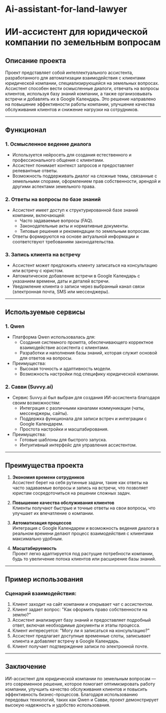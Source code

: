 # Ai-assistant-for-land-lawyer
# ИИ-ассистент для юридической компании по земельным вопросам

## Описание проекта
Проект представляет собой интеллектуального ассистента, разработанного для автоматизации взаимодействия с клиентами юридической компании, специализирующейся на земельных вопросах. Ассистент способен вести осмысленные диалоги, отвечать на вопросы клиентов, используя базу знаний компании, а также организовывать встречи и добавлять их в Google Календарь. Это решение направлено на повышение эффективности работы компании, улучшение качества обслуживания клиентов и снижение нагрузки на сотрудников.

---

## Функционал

### 1. **Осмысленное ведение диалога**
   - Используется нейросеть для создания естественного и профессионального общения с клиентами.
   - Ассистент понимает контекст запросов и предоставляет релевантные ответы.
   - Возможность поддерживать диалог на сложные темы, связанные с земельными спорами, оформлением прав собственности, арендой и другими аспектами земельного права.

### 2. **Ответы на вопросы по базе знаний**
   - Ассистент имеет доступ к структурированной базе знаний компании, включающей:
     - Часто задаваемые вопросы (FAQ).
     - Законодательные акты и нормативные документы.
     - Типовые решения и рекомендации по земельным вопросам.
   - Ответы формируются на основе актуальной информации и соответствуют требованиям законодательства.

### 3. **Запись клиента на встречу**
   - Ассистент может предложить клиенту записаться на консультацию или встречу с юристом.
   - Автоматическое добавление встречи в Google Календарь с указанием времени, даты и деталей встречи.
   - Уведомление клиента о записи через выбранный канал связи (электронная почта, SMS или мессенджеры).

---

## Используемые сервисы

### 1. **Qwen**
   - Платформа Qwen использовалась для:
     - Создания системного промпта, обеспечивающего корректное взаимодействие ассистента с клиентами.
     - Разработки и наполнения базы знаний, которая служит основой для ответов на вопросы.
   - Преимущества:
     - Высокая точность и адаптивность модели.
     - Возможность настройки под специфику юридической компании.

### 2. **Савви (Suvvy.ai)**
   - Сервис Suvvy.ai был выбран для создания ИИ-ассистента благодаря своим возможностям:
     - Интеграция с различными каналами коммуникации (чаты, мессенджеры, сайты).
     - Поддержка функционала для записи встреч и интеграции с Google Календарем.
     - Простота настройки и масштабирования.
   - Преимущества:
     - Готовые шаблоны для быстрого запуска.
     - Интуитивный интерфейс для управления ассистентом.

---

## Преимущества проекта

1. **Экономия времени сотрудников**  
   Ассистент берет на себя рутинные задачи, такие как ответы на часто задаваемые вопросы и запись на встречи, что позволяет юристам сосредоточиться на решении сложных задач.

2. **Повышение качества обслуживания клиентов**  
   Клиенты получают быстрые и точные ответы на свои вопросы, что улучшает их впечатление о компании.

3. **Автоматизация процессов**  
   Интеграция с Google Календарем и возможность ведения диалога в реальном времени делают процесс взаимодействия с клиентами максимально удобным.

4. **Масштабируемость**  
   Проект легко адаптируется под растущие потребности компании, будь то увеличение потока клиентов или расширение базы знаний.

---

## Пример использования

### Сценарий взаимодействия:
1. Клиент заходит на сайт компании и открывает чат с ассистентом.
2. Клиент задает вопрос: "Как оформить право собственности на землю?"
3. Ассистент анализирует базу знаний и предоставляет подробный ответ, включая необходимые документы и этапы процесса.
4. Клиент интересуется: "Могу ли я записаться на консультацию?"
5. Ассистент предлагает доступные временные слоты, записывает клиента и добавляет встречу в Google Календарь.
6. Клиент получает подтверждение записи по электронной почте.

---

## Заключение
ИИ-ассистент для юридической компании по земельным вопросам — это современное решение, которое помогает оптимизировать работу компании, улучшить качество обслуживания клиентов и повысить эффективность бизнес-процессов. Благодаря использованию передовых технологий, таких как Qwen и Савви, проект демонстрирует высокую надежность и удобство использования.
